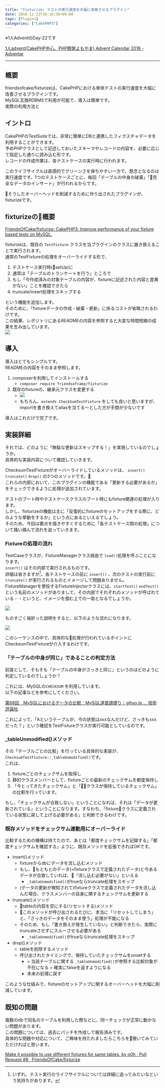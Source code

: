 ```yaml
---
title: "fixturize: テストの実行速度を大幅に改善させるプラグイン"
date: 2018-12-22T16:16:36+09:00
tags: [Plugins]
categories: ["CakePHP3"]
---
```

※1人AdventのDay-22です

[1人advent\(CakePHP中心、PHP開発よもやま\) Advent Calendar 2018 \- Adventar](https://adventar.org/calendars/3627)

---
## 概要
friendsofcake/fixturizeは、CakePHPにおける単体テストの実行速度を大幅に改善させるプラグインです。  
MySQL互換RDBMSで利用が可能で、導入は簡単です。  
実際の利用方法と

<!--more-->

## イントロ
CakePHPのTestSuiteでは、非常に簡単にDBと連携したフィクスチャデータを利用することができます。  
予めPHPクラスとして記述しておいたスキーマやレコードの内容を、必要に応じて指定した通りに読み込む形です。  
レコードの作成作業は、各テストケースの実行時に行われます。  

このライフサイクルは直感的でクリーンさを保ちやすい一方で、懸念となるのは実行速度です。1つのテストケースごとに、毎回「テーブルの中身の破棄」「完全なデータのインサート」が行われるからです。  

そうしたオーバーヘッドを削減するために作り出されたプラグインが、fixturizeです。

## fixturizeの概要
[FriendsOfCake/fixturize: CakePHP3: Improve performance of your fixture based tests on MySQL\.](https://github.com/FriendsOfCake/fixturize)

fixturizeは、既存の `TestFixture` クラスを当プラグインのクラスに置き換えることで実行されます。  
通常のTestFixtureの処理をオーバーライドする形で、

1. テストケース実行時(setUp)に
2. 通常は「テーブルのトランケートを行う」ところで
3. もし「今作成済みの対象テーブルの内容が、fixtureに記述された内容と差異がない」ことを確認できたら
4. truncate/insert処理をスキップする

という機能を追加します。  
そのために、「fixtureデータの作成・破棄・更新」に係るコストが省略されるわけです。  
この結果、レポジトリにあるREADMEの内容を参照すると大変な時間短縮の成果を生み出しています。  
![](/images/posts/2018-12-23-16-52-09.png)

## 導入
導入はとてもシンプルです。  
READMEの内容をそのまま参照します。

1. composerを利用してインストールする
    * `composer require friendsofcake/fixturize`
2. 既存のfixtureの、継承元クラスを変更する
    * ![](/images/posts/2018-12-23-17-00-10.png)
    * もちろん、`extends CheckSumTestFixture` をしても良いと思いますが、importを書き換えてaliasを当てる〜とした方が手間が少ないです

導入はこれだけで完了です。

## 実装詳細
それでは、どのように「無駄な更新はスキップする！」を実現しているのでしょうか。  
具体的な実装内容について確認していきます。


ChecksumTestFixtureがオーバーライドしているメソッドは、 `insert()` `truncate()` `drop()` の3つのメソッドです。  
これらの内部において、このプラグインの機能である「更新する必要があるか」をチェックできるように処理が追加されています。  

テストのブート時やテストケースクラスのブート時にもfixture関連の処理が入ります。  
しかし、fixturizeの機能は主に「反復的にfixtureのセットアップをする際に、どのような挙動をするか」という点にあるといえるでしょう。  
そのため、今回は要点を描きやすくするために「各テストケース間の処理」について掻い摘んで流れを追っていきます。

### Fixtureの処理の流れ
TestCaseクラスが、FixtureManagerクラス経由で `load()`処理を呼ぶことになります。  
`insert()` はその内部で実行されるものです。  
詳細は省きますが[^1]、各テストケースの前に `insert()` 、次のテストの実行前に`truncate()` が実行されるものとイメージして問題ありません。
FixtureManagerを使役するFixtureInjectorクラスには、`startTest()` `endTest()` という名前のメソッドがありまして、その内部でそれぞれのメソッドが呼ばれている・・というと、イメージを掴む上での一助となるでしょうか。

![](/images/posts/2018-12-23-18-51-53.png)

[^1]: いずれ、テスト実行のライフサイクルについては詳細に追ってみたいなという気持ちがあります。

ものすごく端折った説明をすると、以下のような流れになります。

![](/images/posts/2018-12-23-19-12-11.png)

このシーケンスの中で、具体的な処理が行われているポイントにChecksumTestFixtureが介入するわけです。

### 「テーブルの中身が同じ」であることの判定方法
前提として、そもそも「テーブルの中身がさっきと同じ」というのはどのように判定しているのでしょうか？

これには、MySQLの`CHECKSUM` を利用しています。  
以下の記事などを参考にしてください。

[第68回　MySQLにおけるデータの比較：MySQL道普請便り｜gihyo\.jp … 技術評論社](https://gihyo.jp/dev/serial/01/mysql-road-construction-news/0068)

これによって、「Aというテーブルが、今の状態はxxxなんだけど、さっきもxxxだった？」という確認をTestFixtureクラスが実行可能としているのです。

### _tableUnmodified()メソッド
その「テーブルごとの比較」を行っている具体的な実装が、 `ChecksumTestFixture::_tableUnmodified()`です。  
これは、

1. fixtureごとのチェックサムを取得し
2. 静的クラスメンバーとして、fixtureごとの最新のチェックサムを都度保持し
3. 「今とってきたチェックサム」と「クラスが保持しているチェックサム」の比較を行っています。

もし、「チェックサムが合致しない」ということになれば、それは「データが更新されている」ということになります。すなわち、「fixtureクラスに定義されている状態に戻して上げる必要がある」と判断できるわけです。

### 既存メソッドをチェックサム連動用にオーバーライド
比較するための機構は持てたので、あとは「都度チェックサムを記録する」「都度チェックサムを確認する」ように、既存メソッドを拡張できればOKです。  

* insert()メソッド
    * fixtureからdbにデータを流し込むメソッド
    * もし、もともとのデータ(=fixtureクラスで定義されたデータ)と今あるデータが合致していれば、「流し込む必要がない」といえる
        * `_tableUnmodified()`がtrueならtruncate処理をスキップ
    * (データの更新が検知されて)fixtureクラスで定義されたデータを流し込んだ場合、クラスメンバーの自身に関するチェックサムを更新する
* truncate()メソッド
    * tableの内容を空にする(リセットする)メソッド
    * このメソッドが呼び出されるたびに、本当に「リセットしてしまう」と、「さっきのデータをそのまま使う」処理が不能になる
    * そのため、もし「書き換えが発生していない」と判断できたら、実際にtruncateさせずにスルーさせる必要がある
        * `_tableUnmodified()`がtrueならtruncate処理をスキップ
* drop()メソッド
    * tableを削除するメソッド
    * 呼び出されたタイミングで、保持していたチェックサムをunsetする
        * = 当該テーブルに関する `_tableUnmodified()`が参照する比較対象が不在になる = 確実にfalseを返すようになる
        * 本来の処理に戻す

このような仕組みで、fixtureのセットアップに関するオーバーヘッドを大幅に削減しています。

## 既知の問題
複数のdbで同名のテーブルを利用した際などに、同一チェックが正常に動かない問題があります。  
この問題については、過去にパッチを作成して報告済みです。  
具体的な問題や対応について、ご興味を持たれましたらこちらを覗いてみていただければと思います。

[Make it possible to use different fixtures for same tables\. by o0h · Pull Request \#8 · FriendsOfCake/fixturize](https://github.com/FriendsOfCake/fixturize/pull/8/files)